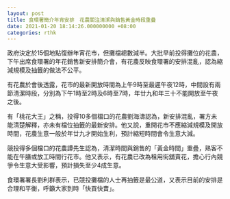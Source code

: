 ```yaml
---
layout: post
title: 食環署簡介年宵安排　花農關注清潔與銷售黃金時段重疊
date: 2021-01-20 18:14:26.000000000 +08:00
categories: rthk
---
```


政府決定於15個地點復辦年宵花市，但攤檔總數減半。大批早前投得攤位的花農，下午出席食環署的年花銷售新安排簡介會，有花農反映食環署的安排混亂，認為縮減規模及抽籤的做法不公平。

有花農於會後透露，花市的最新開放時間為上午9時至最遲午夜12時，中間設有兩節清潔時段，分別為下午1時至2時及6時至7時，年廿九和年三十不能開放至午夜之後。

有「桃花大王」之稱，投得10多個檔口的花農劉海濤認為，新安排混亂，署方未能清楚解釋，亦未有檔位抽籤的最新安排。他又說，重開花市不應縮減規模及開放時間，花農生意一般於年廿九才開始生利，預計縮短時間會令生意大減。

競投得多個檔口的花農譚先生認為，清潔時間與銷售的「黃金時間」重疊，熟客不能在午膳或放工時間行花市。他又表示，有花農已改為租用街舖賣花，擔心行內競爭令生意大受影響，預計損失至少4成生意。

食環署署長劉利群表示，已競投攤檔的人士再抽籤是最公道，又表示目前的安排是合理和平衡，呼籲大家到時「快買快賣」。　
